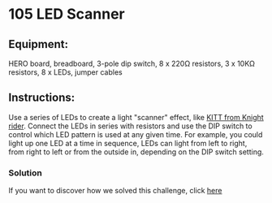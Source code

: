 # 105 LED Scanner

## Equipment:

HERO board, breadboard, 3-pole dip switch, 8 x 220Ω resistors, 3 x 10KΩ resistors, 8 x LEDs, jumper cables

## Instructions:
Use a series of LEDs to create a light "scanner" effect, like [KITT from Knight rider](https://www.youtube.com/watch?v=cwmolzsESC8). Connect the LEDs in series with resistors and use the DIP switch to control which LED pattern is used at any given time. For example, you could light up one LED at a time in sequence, LEDs can light from left to right, from right to left or from the outside in, depending on the DIP switch setting.

### Solution

If you want to discover how we solved this challenge, click [here](Solution)